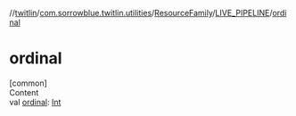 //[twitlin](../../../index.md)/[com.sorrowblue.twitlin.utilities](../../index.md)/[ResourceFamily](../index.md)/[LIVE_PIPELINE](index.md)/[ordinal](ordinal.md)



# ordinal  
[common]  
Content  
val [ordinal](ordinal.md): [Int](https://kotlinlang.org/api/latest/jvm/stdlib/kotlin/-int/index.html)  



